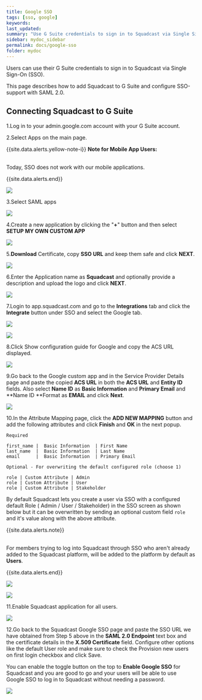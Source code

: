 ```yaml
---
title: Google SSO
tags: [sso, google]
keywords: 
last_updated: 
summary: "Use G Suite credentials to sign in to Squadcast via Single Sign-On (SSO)."
sidebar: mydoc_sidebar
permalink: docs/google-sso
folder: mydoc
---
```


Users can use their G Suite credentials to sign in to Squadcast via Single Sign-On (SSO).

This page describes how to add Squadcast to G Suite and configure SSO-support with SAML 2.0.

## Connecting Squadcast to G Suite

1.Log in to your admin.google.com account with your G Suite account.

2.Select Apps on the main page.

{{site.data.alerts.yellow-note-i}}
<b>Note for Mobile App Users: </b>
<br/><br/><p>Today, SSO does not work with our mobile applications.</p>
{{site.data.alerts.end}}

![](images/google_1.png)

3.Select SAML apps

![](images/google_2.png)

4.Create a new application by clicking the "**+**" button and then select **SETUP MY OWN CUSTOM APP**

![](images/google_3.png)

5.**Download** Certificate, copy **SSO URL** and keep them safe and click **NEXT**. 

![](images/google_4.png)

6.Enter the Application name as **Squadcast** and optionally provide a description and upload the logo and click **NEXT**.

![](images/google_5.png)

7.Login to app.squadcast.com and go to the **Integrations** tab and click the **Integrate** button under SSO and select the Google tab.

![](images/google_6.png)

![](images/google_7.png)

8.Click Show configuration guide for Google and copy the ACS URL displayed.

![](images/google_8.png)

9.Go back to the Google custom app and in the Service Provider Details page and paste the copied **ACS URL** in both the **ACS URL** and **Entity ID** fields. Also select **Name ID** as **Basic Information** and **Primary Email** and **Name ID **Format as **EMAIL** and click **Next**.

![](images/google_9.png)

10.In the Attribute Mapping page, click the **ADD NEW MAPPING** button and add the following attributes and click **Finish** and **OK** in the next popup.

```
Required

first_name |  Basic Information  | First Name
last_name  |  Basic Information  | Last Name
email      |  Basic Information  | Primary Email

Optional - For overwriting the default configured role (choose 1)

role | Custom Attribute | Admin
role | Custom Attribute | User
role | Custom Attribute | Stakeholder

```

By default Squadcast lets you create a user via SSO with a configured default Role ( Admin / User / Stakeholder) in the SSO screen as shown below but it can be overwritten by sending an optional custom field `role` and it's value along with the above attribute.

{{site.data.alerts.note}}
<br/><br/><p>For members trying to log into Squadcast through SSO who aren't already added to the Squadcast platform, will be added to the platform by default as <b>Users</b>.</p>
{{site.data.alerts.end}}

![](images/google_10.png)

![](images/google_11.png)

11.Enable Squadcast application for all users.

![](images/google_12.png)

12.Go back to the Squadcast Google SSO page and paste the SSO URL we have obtained from Step 5 above in the **SAML 2.0 Endpoint** text box and the certificate details in the **X.509 Certificate** field. Configure other options like the default User role and make sure to check the Provision new users on first login checkbox and click Save.

You can enable the toggle button on the top to **Enable Google SSO** for Squadcast and you are good to go and your users will be able to use Google SSO to log in to Squadcast without needing a password.

![](images/google_13.png)
